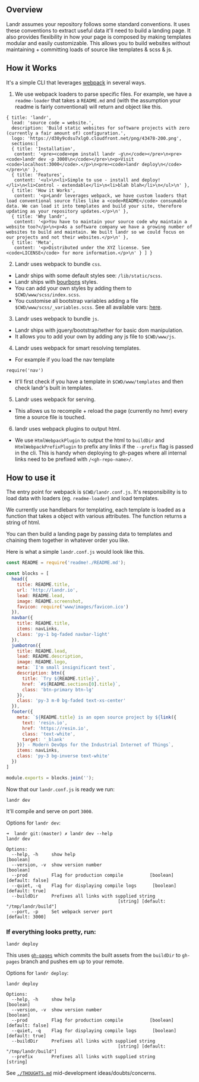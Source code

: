 ## Overview

Landr assumes your repository follows some standard conventions. It uses these conventions to extract useful data it'll need to build a landing page. It also provides flexibility in how your page is composed by making templates modular and easily customizable. This allows you to build websites without maintaining + committing loads of source like templates & scss & js.

## How it Works

It's a simple CLI that leverages [webpack](https://webpack.github.io) in several ways.

1. We use webpack loaders to parse specific files. For example, we have a `readme-loader` that takes a `README.md` and (with the assumption your readme is fairly conventional) will return and object like this.

```
{ title: 'landr',
  lead: 'source code = website.',
  description: 'Build static websites for software projects with zero (currently a fair amount of) configuration.',
  logo: 'https://d30y9cdsu7xlg0.cloudfront.net/png/43478-200.png',
  sections:[
  { title: 'Installation',
   content: '<pre><code>npm install landr -g\n</code></pre>\n<pre><code>landr dev -p 3000\n</code></pre>\n<p>Visit <code>localhost:3000</code>.</p>\n<pre><code>landr deploy\n</code></pre>\n' },
  { title: 'Features',
   content: '<ul>\n<li>Simple to use - install and deploy!</li>\n<li>Control - extendable</li>\n<li>blah blah</li>\n</ul>\n' },
  { title: 'How it Works',
   content: '<p>Landr leverages webpack, we have custom loaders that load conventional source files like a <code>README</code> consumable data. We can load it into templates and build your site, therefore updating as your repository updates.</p>\n' },
  { title: 'Why landr',
   content: '<p>You have to maintain your source code why maintain a website too?</p>\n<p>As a software company we have a growing number of websites to build and maintain. We built landr so we could focus on our projects and not their websites.</p>\n' },
  { title: 'Meta',
   content: '<p>Distributed under the XYZ license. See <code>LICENSE</code> for more information.</p>\n' } ] }
```

2. Landr uses webpack to bundle `css`.
  - Landr ships with some default styles see: `/lib/static/scss`.
  - Landr ships with [bourbons](http://bourbon.io/docs/) styles.
  - You can add your own styles by adding them to `$CWD/www/scss/index.scss`.
  - You customise all bootstrap variables adding a file `$CWD/www/scss/_variables.scss`. See all available vars: [here](https://github.com/twbs/bootstrap/blob/v4-dev/scss/_variables.scss).

3. Landr uses webpack to bundle `js`.
  - Landr ships with jquery/bootstrap/tether for basic dom manipulation.
  - It allows you to add your own by adding any js file to `$CWD/www/js`.

4. Landr uses webpack for smart resolving templates.
  - For example if you load the nav template
  ```
  require('nav')
  ```
  - It'll first check if you have a template in `$CWD/www/templates` and then check landr's built in templates.

5. Landr uses webpack for serving.
  - This allows us to recompile + reload the page (currently no hmr) every time
  a source file is touched.

6. landr uses webpack plugins to output html.
 - We use `HtmlWebpackPlugin` to output the html to `buildDir` and `HtmlWebpackPrefixPlugin` to prefix any links if the `--prefix` flag is passed in the cli. This is handy when deploying to gh-pages where all internal links need to be prefixed with `/<gh-repo-name>/`.

## How to use it

The entry point for webpack is `$CWD/landr.conf.js`. It's responsibility is to load data with loaders (eg. `readme-loader`) and load templates.

We currently use handlebars for templating, each template is loaded as a function that takes a object with various attributes. The function returns a string of html.

You can then build a landing page by passing data to templates and chaining them together in whatever order you like.

Here is what a simple `landr.conf.js` would look like this.

``` javascript
const README = require('readme!./README.md');

const blocks = [
  head({
    title: README.title,
    url: 'http://landr.io',
    lead: README.lead,
    image: README.screenshot,
    favicon: require('www/images/favicon.ico')
  }),
  navbar({
    title: README.title,
    items: navLinks,
    class: 'py-1 bg-faded navbar-light'
  }),
  jumbotron({
    title: README.lead,
    lead: README.description,
    image: README.logo,
    meta: `I'm small insignificant text`,
    description: btn({
      title: `Try ${README.title}`,
      href: `#${README.sections[0].title}`,
      class: 'btn-primary btn-lg'
    }),
    class: 'py-3 m-0 bg-faded text-xs-center'
  }),
  footer({
    meta: `${README.title} is an open source project by ${link({
      text: 'resin.io',
      href: 'https://resin.io',
      class: 'text-white',
      target: '_blank'
    })} - Modern DevOps for the Industrial Internet of Things`,
    items: navLinks,
    class: 'py-3 bg-inverse text-white'
  })
]

module.exports = blocks.join('');
```

Now that our `landr.conf.js` is ready we run:

```
landr dev
```

It'll compile and serve on port `3000`.

Options for `landr dev`:

```
➜  landr git:(master) ✗ landr dev --help
landr dev

Options:
  --help, -h     show help                                             [boolean]
  --version, -v  show version number                                   [boolean]
  --prod         Flag for production compile          [boolean] [default: false]
  --quiet, -q    Flag for displaying compile logs      [boolean] [default: true]
  --buildDir     Prefixes all links with supplied string
                                          [string] [default: "/tmp/landr/build"]
  --port, -p     Set webpack server port                         [default: 3000]
```

### If everything looks pretty, run:

```
landr deploy
```

This uses [`gh-pages`](https://www.npmjs.com/package/gh-pages) which commits the built assets from the `buildDir` to `gh-pages` branch and pushes em up to your remote.

Options for `landr deploy`:

```
landr deploy

Options:
  --help, -h     show help                                             [boolean]
  --version, -v  show version number                                   [boolean]
  --prod         Flag for production compile          [boolean] [default: false]
  --quiet, -q    Flag for displaying compile logs      [boolean] [default: true]
  --buildDir     Prefixes all links with supplied string
                                          [string] [default: "/tmp/landr/build"]
  --prefix       Prefixes all links with supplied string                [string]
```

See [`./THOUGHTS.md`](https://github.com/resin-io-playground/lander/blob/master/docs/THOUGHTS.md) mid-development ideas/doubts/concerns.
